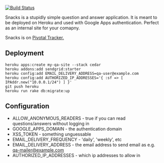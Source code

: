 [![Build Status](https://secure.travis-ci.org/bdon/snacks.png)](http://travis-ci.org/bdon/snacks)

Snacks is a stupidly simple question and answer application. 
It is meant to be deployed on Heroku and used with Google Apps authentication. Perfect as an internal site for your comapny.

Snacks is on [Pivotal Tracker.](https://www.pivotaltracker.com/projects/709989#)

Deployment
---
    heroku apps:create my-qa-site --stack cedar
    heroku addons:add sendgrid:starter
    heroku config:add EMAIL_DELIVERY_ADDRESS=qa-user@example.com
    heroku config:add AUTHORIZED_IP_ADDRESSES='{ :sf => [ IPAddr.new("10.0.0.1/24") ] }'
    git push heroku
    heroku run rake db:migrate:up

Configuration
---
* ALLOW_ANONYMOUS_READERS - true if you can read questions/answers without logging in
* GOOGLE_APPS_DOMAIN - the authentication domain
* XSS_TOKEN - something unguessable
* EMAIL_DELIVERY_FREQUENCY - 'daily', 'weekly', etc
* EMAIL_DELIVERY_ADDRESS - the email address to send email as e.g. qa-mailer@example.com
* AUTHORIZED_IP_ADDRESSES - which ip addresses to allow in
